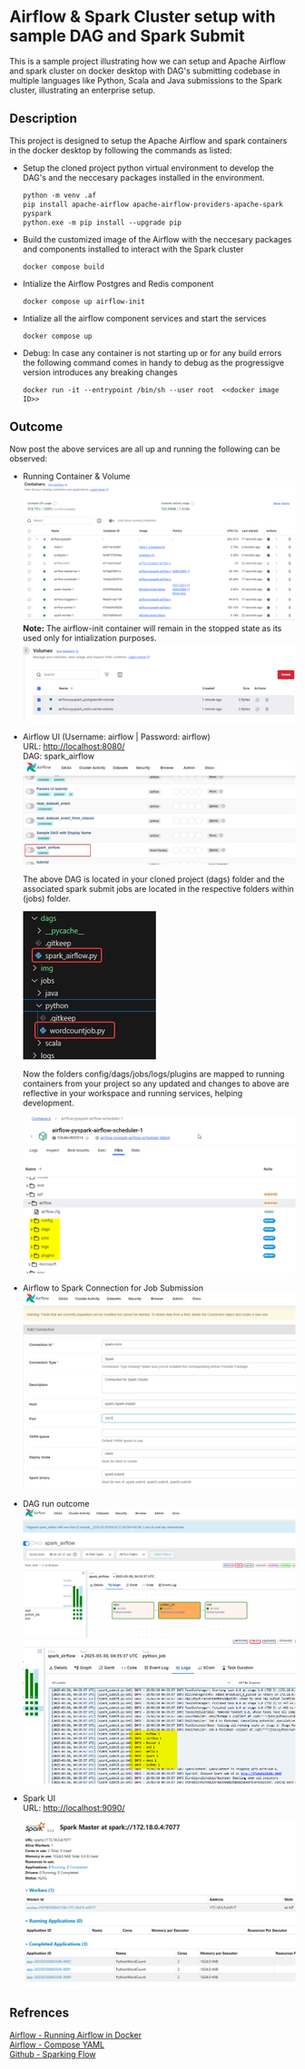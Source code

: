 # Airflow & Spark Cluster setup with sample DAG and Spark Submit

This is a sample project illustrating how we can setup and Apache Airflow and spark cluster on docker desktop with DAG's submitting codebase in multiple languages like Python, Scala and Java submissions to the Spark cluster, illustrating an enterprise setup. 

## Description

This project is designed to setup the Apache Airflow and spark containers in the docker desktop by following the commands as listed: 

- Setup the cloned project python virtual environment to develop the DAG's and the neccesary packages installed in the environment.

    ```
    python -m venv .af
    pip install apache-airflow apache-airflow-providers-apache-spark pyspark
    python.exe -m pip install --upgrade pip
    ```

- Build the customized image of the Airflow with the neccesary packages and components installed to interact with the Spark cluster
    ```
    docker compose build
    ```

- Intialize the Airflow Postgres and Redis component
    ```
    docker compose up airflow-init
    ```

- Intialize all the airflow component services and start the services
    ```
    docker compose up
    ```

- Debug: In case any container is not starting up or for any build errors the following command comes in handy to debug as the progressigve version introduces any breaking changes
    ```
    docker run -it --entrypoint /bin/sh --user root  <<docker image ID>>
    ```

## Outcome

Now post the above services are all up and running the following can be observed:

- Running Container & Volume
    ![Running Containers](img/Docker_Desktop_C0yfGbIUsG.png)
    **Note:** The airflow-init container will remain in the stopped state as its used only  for intialization purposes. 
    ![Running Volume](img/Docker_Desktop_vuRN9y7DWt.png)

- Airflow UI (Username: airflow | Password: airflow) <br/>
    URL: [http://localhost:8080/](http://localhost:8080/) <br/> 
    DAG: spark_airflow 
    ![Airflow UI](img/msedge_FNSY03akWp.png)

    The above DAG is located in your cloned project (dags) folder and the associated spark submit jobs are located in the respective folders within (jobs) folder.

    ![Code Location](img/Code_5ysncJZdSb.png)

    Now the folders config/dags/jobs/logs/plugins are mapped to running containers from your project so any updated and changes to above are reflective in your workspace and running services, helping development. 

    ![Folder mounts](img/Docker_Desktop_ASLsLYTXBA.png)

- Airflow to Spark Connection for Job Submission
    ![Spark Connection](img/msedge_o19vbz18OS.png)

- DAG run outcome
    ![Dag Overview](img/BV7ZDtpg7Y.png)
    ![Dag Logs](img/msedge_tfkQ4jgjzR.png)

- Spark UI<br/>
  URL: [http://localhost:9090/](http://localhost:9090/)

  ![Spark UI](img/msedge_zQ2tfJaMnD.png)

## Refrences

[Airflow - Running Airflow in Docker](https://airflow.apache.org/docs/apache-airflow/2.3.2/start/docker.html) <br/>
[Airflow - Compose YAML](https://airflow.apache.org/docs/apache-airflow/2.10.5/docker-compose.yaml) <br/>
[Github - Sparking Flow](https://github.com/airscholar/SparkingFlow/tree/main) <br/>
